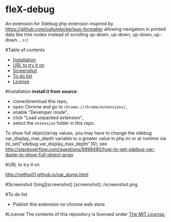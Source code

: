 # fleX-debug
An extension for Xdebug php extension inspired by https://github.com/callumlocke/json-formatter allowing navigation in printed data like tree nodes instead of scrolling up-down, up-down, up-down, up-down... >:( 

#Table of contents

- [Installation](#how-to-use)
- [URL to try it on](#demo)
- [Screenshot ](#screenshot)
- [To do list](#to-do-list)
- [License](#license)

#<a name="how-to-use"></a>Installation
**install it from source**:

- clone/download this repo,
- open Chrome and go to `chrome://chrome/extensions/`,
- enable "Developer mode",
- click "Load unpacked extension",
- select the `extension` folder in this repo.

To show full object/array values, you may have to change the xdebug var_display_max_depth variable to a greater value in php.ini or at runtime via ini_set("xdebug.var_display_max_depth",10);
see http://stackoverflow.com/questions/9998490/how-to-get-xdebug-var-dump-to-show-full-object-array

#<a name="demo"></a>URL to try it on

http://netfox01.github.io/var_dump.html

#<a name="screenshot"></a>Screenshot
![img][screenshot]
[screenshot]: /screenshot.png

#<a name="to-do-list"></a>To do list

- Publish this extension on chrome web store

#<a name="license"></a>License
The contents of this repository is licensed under [The MIT License.](https://opensource.org/licenses/MIT)
